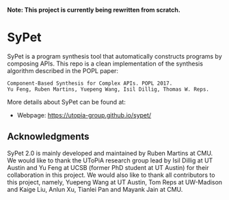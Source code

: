 **Note: This project is currently being rewritten from scratch.**

# SyPet

SyPet is a program synthesis tool that automatically constructs programs by composing APIs. This
repo is a clean implementation of the synthesis algorithm described in the POPL paper: 

```
Component-Based Synthesis for Complex APIs. POPL 2017.
Yu Feng, Ruben Martins, Yuepeng Wang, Isil Dillig, Thomas W. Reps. 
```

More details about SyPet can be found at:

* Webpage: https://utopia-group.github.io/sypet/

## Acknowledgments

SyPet 2.0 is mainly developed and maintained by Ruben Martins at CMU. We would like to thank the 
UToPiA research group lead by Isil Dillig at UT Austin and Yu Feng at UCSB (former PhD student at 
UT Austin) for their collaboration in this project. We would also like to thank all contributors 
to this project, namely, Yuepeng Wang at UT Austin, Tom Reps at UW-Madison and Kaige Liu, Anlun Xu, 
Tianlei Pan and Mayank Jain at CMU.
